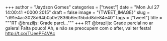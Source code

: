 
+++
author = "Jaydson Gomes"
categories = ["tweet"]
date = "Mon Jul 27 14:00:41 +0000 2015"
draft = false
image = "{TWEET_IMAGE}"
slug = "d91e4ac3028d64b0a0e2836b6ec15bdd8de84e40"
tags = ["tweet"]
title = """RT @braziljs: Grade parci..."""
+++
RT @braziljs: Grade parcial no ar galera! Falta pouco! Ah, e não se preocupem com o after, vai ter festa! http://t.co/TUeePF4VAc
